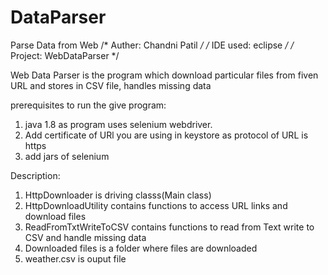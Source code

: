 # DataParser
Parse Data from Web
/* Auther: Chandni Patil */
/* IDE used: eclipse */
/* Project: WebDataParser */


Web Data Parser is the program which download particular files from fiven URL and stores in CSV file, handles missing data


prerequisites to run the give program:

1) java 1.8 as program uses selenium webdriver.
2) Add certificate of URl you are using in keystore as protocol of URL is https
3) add jars of selenium 


Description:

1) HttpDownloader is driving classs(Main class)
2) HttpDownloadUtility contains functions to access URL links and download files
3) ReadFromTxtWriteToCSV contains functions to read from Text write to CSV and handle missing data
4) Downloaded files is a folder where files are downloaded
5) weather.csv is ouput file





